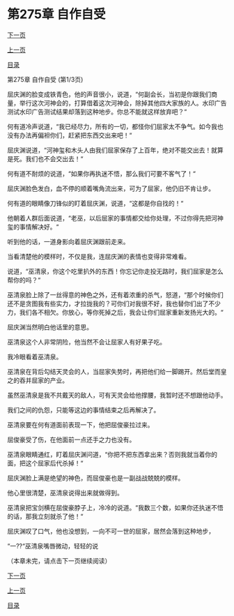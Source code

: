 <h1>第275章   自作自受</h1>
            <div><p><a href="./823_%E7%AC%AC275%E7%AB%A0_%E8%87%AA%E4%BD%9C%E8%87%AA%E5%8F%97.md">下一页</a></p><p><a href="./821_%E7%AC%AC274%E7%AB%A0_%E4%BA%8B%E4%B8%8E%E6%84%BF%E8%BF%9D.md">上一页</a></p><p><a href="../">目录</a></p></div>
            <div><p>第275章   自作自受 (第1/3页)</p><p>屈庆渊的脸变成铁青色，他的声音很小，说道，“何副会长，当初是你跟我们商量，举行这次河神会的，打算借着这次河神会，除掉其他四大家族的人。水印广告测试水印广告测试结果却落到这种地步。你总不能就这样放弃吧？“</p><p>何有道冷声说道，“我已经尽力，所有的一切，都怪你们屈家太不争气。如今我也没有办法再偏袒你们，赶紧把东西交出来吧！“</p><p>屈庆渊说道，“河神玺和木头人由我们屈家保存了上百年，绝对不能交出去！就算是死。我们也不会交出去！“</p><p>何有道不耐烦的说道，“如果你再执迷不悟，那么我们可要不客气了！“</p><p>屈庆渊脸色发白，血不停的顺着嘴角流出来，可为了屈家，他仍旧不肯让步。</p><p>何有道的眼睛像刀锋似的盯着屈庆渊，说道，“这都是你自找的！“</p><p>他朝着人群后面说道，“老巫，以后屈家的事情都交给你处理，不过你得先把河神玺的事情解决好。“</p><p>听到他的话，一道身影向着屈庆渊跟前走来。</p><p>当看清楚他的模样时，不仅是我，连屈庆渊的表情也变得非常难看。</p><p>说道，“巫清泉，你这个吃里扒外的东西！你忘记你走投无路时，我们屈家是怎么帮你的吗？“</p><p>巫清泉脸上除了一丝得意的神色之外，还有着浓重的杀气，怒道，“那个时候你们还不是贪图我有些实力，才拉拢我的？可你们对我很不好，我也替你们出了不少力，我们各不相欠。你放心，等你死掉之后，我会让你们屈家重新发扬光大的。“</p><p>屈庆渊当然明白他话里的意思。</p><p>巫清泉这个人非常阴险，他当然不会让屈家人有好果子吃。</p><p>我冷眼看着巫清泉。</p><p>巫清泉在背后勾结天灵会的人，当屈家失势时，再把他们给一脚踢开。然后堂而皇之的吞并屈家的产业。</p><p>虽然巫清泉是我不共戴天的敌人，可有天灵会给他撑腰，我暂时还不想跟他动手。</p><p>我们之间的仇怨，只能等这边的事情结束之后再解决了。</p><p>巫清泉要在何有道面前表现一下，他把屈俊豪拉过来。</p><p>屈俊豪受了伤，在他面前一点还手之力也没有。</p><p>巫清泉眼睛通红，盯着屈庆渊问道，“你把不把东西拿出来？否则我就当着你的面，把这个屈家后代杀掉！“</p><p>屈庆渊脸上满是绝望的神色，而屈俊豪也是一副战战兢兢的模样。</p><p>他心里很清楚，巫清泉说得出来就做得到。</p><p>巫清泉把宝剑横在屈俊豪脖子上，冷冷的说道。“我数三个数，如果你还执迷不悟的话，那我立刻就杀了他！“</p><p>屈庆渊叹了口气，他也没想到，一向不可一世的屈家，居然会落到这种地步，</p><p>“一??“巫清泉嘴唇微动，轻轻的说</p><p>（本章未完，请点击下一页继续阅读）</p></div>
            <div><p><a href="./823_%E7%AC%AC275%E7%AB%A0_%E8%87%AA%E4%BD%9C%E8%87%AA%E5%8F%97.md">下一页</a></p><p><a href="./821_%E7%AC%AC274%E7%AB%A0_%E4%BA%8B%E4%B8%8E%E6%84%BF%E8%BF%9D.md">上一页</a></p><p><a href="../">目录</a></p></div>